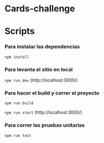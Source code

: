 # Cards-challenge

# Scripts

### Para instalar las dependencias

`npm install`

### Para levanta el sitio en local

`npm run dev` (http://localhost:3000/)


### Para hacer el build y correr el proyecto

`npm run build`

`npm run start` (http://localhost:3000/)

### Para correr las pruebas unitarias

`npm run test`
